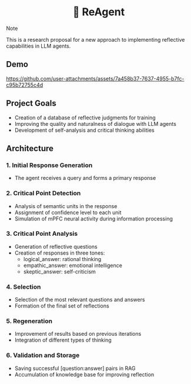 <h1 align="center">🤔 ReAgent</h1>

> [!NOTE]
> This is a research proposal for a new approach to implementing reflective capabilities in LLM agents.

## Demo

https://github.com/user-attachments/assets/7a458b37-7637-4955-b7fc-c95b72755c4d

## Project Goals

- Creation of a database of reflective judgments for training
- Improving the quality and naturalness of dialogue with LLM agents
- Development of self-analysis and critical thinking abilities

## Architecture

### 1. Initial Response Generation
- The agent receives a query and forms a primary response

### 2. Critical Point Detection
- Analysis of semantic units in the response
- Assignment of confidence level to each unit
- Simulation of mPFC neural activity during information processing

### 3. Critical Point Analysis
- Generation of reflective questions
- Creation of responses in three tones:
  * logical_answer: rational thinking
  * empathic_answer: emotional intelligence
  * skeptic_answer: self-criticism

### 4. Selection
- Selection of the most relevant questions and answers
- Formation of the final set of reflections

### 5. Regeneration
- Improvement of results based on previous iterations
- Integration of different types of thinking

### 6. Validation and Storage
- Saving successful [question:answer] pairs in RAG
- Accumulation of knowledge base for improving reflection 
